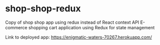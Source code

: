 # shop-shop-redux

Copy of shop shop app using redux instead of React context API
E-commerce shopping cart application using Redux for state management 

Link to deployed app: https://enigmatic-waters-70267.herokuapp.com/

